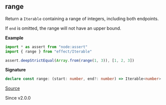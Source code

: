 ## range

Return a `Iterable` containing a range of integers, including both endpoints.

If `end` is omitted, the range will not have an upper bound.

**Example**

```ts
import * as assert from "node:assert"
import { range } from "effect/Iterable"

assert.deepStrictEqual(Array.from(range(1, 3)), [1, 2, 3])
```

**Signature**

```ts
declare const range: (start: number, end?: number) => Iterable<number>
```

[Source](https://github.com/Effect-TS/effect/tree/main/packages/effect/src/Iterable.ts#L72)

Since v2.0.0